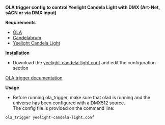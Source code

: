 **OLA trigger config to control Yeelight Candela Light with DMX (Art-Net, sACN or via DMX input)**

**Requirements**

* [OLA](https://www.openlighting.org/ola)
* [Candelabrum](https://github.com/MikeWent/candelabrum)
* [Yeelight Candela Light](https://www.yeelight.com/en_US/product/gingko)

**Installation**
  
* Download the [yeelight-candela-light.conf](yeelight-candela-light.conf) and edit the configuration section

[OLA trigger documentation](https://www.openlighting.org/ola/advanced-topics/ola-dmx-trigger/)

**Usage** 

* Before running ola_trigger, make sure that olad is running and the universe has been configured with a DMX512 source.  
The config file is provided on the command line:

`ola_trigger yeelight-candela-light.conf`
